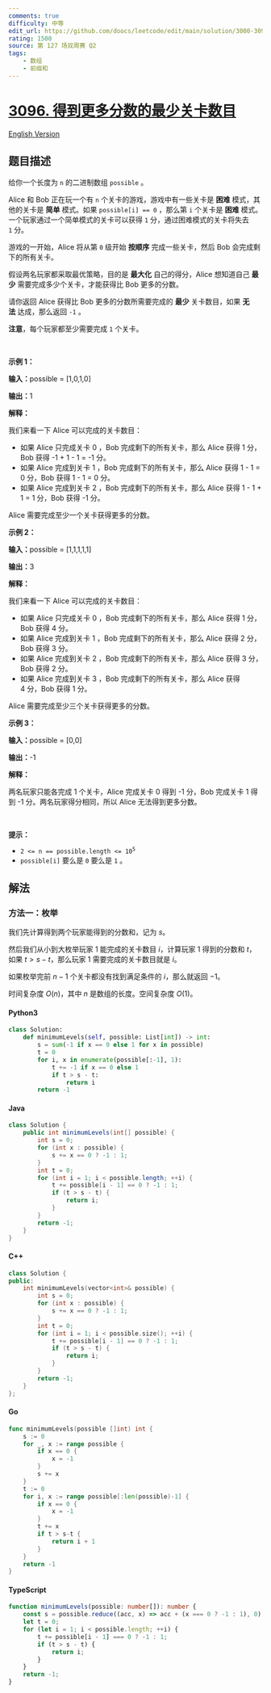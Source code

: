 ```yaml
---
comments: true
difficulty: 中等
edit_url: https://github.com/doocs/leetcode/edit/main/solution/3000-3099/3096.Minimum%20Levels%20to%20Gain%20More%20Points/README.md
rating: 1500
source: 第 127 场双周赛 Q2
tags:
    - 数组
    - 前缀和
---
```


<!-- problem:start -->

# [3096. 得到更多分数的最少关卡数目](https://leetcode.cn/problems/minimum-levels-to-gain-more-points)

[English Version](/solution/3000-3099/3096.Minimum%20Levels%20to%20Gain%20More%20Points/README_EN.md)

## 题目描述

<!-- description:start -->

<p>给你一个长度为 <code>n</code>&nbsp;的二进制数组&nbsp;<code>possible</code>&nbsp;。</p>

<p>Alice 和 Bob 正在玩一个有 <code>n</code> 个关卡的游戏，游戏中有一些关卡是 <strong>困难</strong>&nbsp;模式，其他的关卡是 <strong>简单</strong>&nbsp;模式。如果&nbsp;<code>possible[i] == 0</code>&nbsp;，那么第&nbsp;<code>i</code> 个关卡是 <strong>困难</strong>&nbsp;模式。一个玩家通过一个简单模式的关卡可以获得 <code>1</code>&nbsp;分，通过困难模式的关卡将失去 <code>1</code>&nbsp;分。</p>

<p>游戏的一开始，Alice 将从第 <code>0</code>&nbsp;级开始 <strong>按顺序</strong> 完成一些关卡，然后 Bob 会完成剩下的所有关卡。</p>

<p>假设两名玩家都采取最优策略，目的是&nbsp;<strong>最大化</strong>&nbsp;自己的得分，Alice 想知道自己&nbsp;<strong>最少</strong> 需要完成多少个关卡，才能获得比 Bob 更多的分数。</p>

<p>请你返回 Alice 获得比 Bob 更多的分数所需要完成的 <strong>最少</strong> 关卡数目，如果 <strong>无法</strong>&nbsp;达成，那么返回 <code>-1</code>&nbsp;。</p>

<p><strong>注意</strong>，每个玩家都至少需要完成&nbsp;<code>1</code> 个关卡。</p>

<p>&nbsp;</p>

<p><strong class="example">示例 1：</strong></p>

<div class="example-block">
<p><span class="example-io"><b>输入：</b>possible = [1,0,1,0]</span></p>

<p><span class="example-io"><b>输出：</b>1</span></p>

<p><strong>解释：</strong></p>

<p>我们来看一下 Alice 可以完成的关卡数目：</p>

<ul>
	<li>如果 Alice 只完成关卡 0 ，Bob 完成剩下的所有关卡，那么 Alice 获得 1 分，Bob 获得 -1 + 1 - 1 = -1 分。</li>
	<li>如果 Alice 完成到关卡 1 ，Bob 完成剩下的所有关卡，那么 Alice 获得&nbsp;1 - 1 = 0 分，Bob 获得 1 - 1 = 0 分。</li>
	<li>如果 Alice 完成到关卡 2 ，Bob 完成剩下的所有关卡，那么 Alice 获得&nbsp;1 - 1 + 1 = 1 分，Bob 获得 -1 分。</li>
</ul>

<p>Alice 需要完成至少一个关卡获得更多的分数。</p>
</div>

<p><strong class="example">示例 2：</strong></p>

<div class="example-block">
<p><span class="example-io"><b>输入：</b>possible = [1,1,1,1,1]</span></p>

<p><span class="example-io"><b>输出：</b>3</span></p>

<p><strong>解释：</strong></p>

<p>我们来看一下 Alice 可以完成的关卡数目：</p>

<ul>
	<li>如果 Alice 只完成关卡 0 ，Bob 完成剩下的所有关卡，那么 Alice 获得 1 分，Bob 获得 4 分。</li>
	<li>如果 Alice 完成到关卡 1 ，Bob 完成剩下的所有关卡，那么 Alice 获得&nbsp;2 分，Bob 获得 3 分。</li>
	<li>如果 Alice 完成到关卡 2 ，Bob 完成剩下的所有关卡，那么 Alice 获得&nbsp;3 分，Bob 获得 2&nbsp;分。</li>
	<li>如果 Alice 完成到关卡 3&nbsp;，Bob 完成剩下的所有关卡，那么 Alice 获得 4&nbsp;分，Bob 获得 1&nbsp;分。</li>
</ul>

<p>Alice 需要完成至少三个关卡获得更多的分数。</p>
</div>

<p><strong class="example">示例 3：</strong></p>

<div class="example-block">
<p><span class="example-io"><b>输入：</b>possible = [0,0]</span></p>

<p><span class="example-io"><b>输出：</b>-1</span></p>

<p><strong>解释：</strong></p>

<p>两名玩家只能各完成 1 个关卡，Alice 完成关卡 0 得到 -1 分，Bob 完成关卡 1 得到 -1 分。两名玩家得分相同，所以 Alice 无法得到更多分数。</p>
</div>

<p>&nbsp;</p>

<p><strong>提示：</strong></p>

<ul>
	<li><code>2 &lt;= n == possible.length &lt;= 10<sup>5</sup></code></li>
	<li><code>possible[i]</code>&nbsp;要么是&nbsp;<code>0</code>&nbsp;要么是&nbsp;<code>1</code> 。</li>
</ul>

<!-- description:end -->

## 解法

<!-- solution:start -->

### 方法一：枚举

我们先计算得到两个玩家能得到的分数和，记为 $s$。

然后我们从小到大枚举玩家 $1$ 能完成的关卡数目 $i$，计算玩家 $1$ 得到的分数和 $t$，如果 $t > s - t$，那么玩家 $1$ 需要完成的关卡数目就是 $i$。

如果枚举完前 $n - 1$ 个关卡都没有找到满足条件的 $i$，那么就返回 $-1$。

时间复杂度 $O(n)$，其中 $n$ 是数组的长度。空间复杂度 $O(1)$。

<!-- tabs:start -->

#### Python3

```python
class Solution:
    def minimumLevels(self, possible: List[int]) -> int:
        s = sum(-1 if x == 0 else 1 for x in possible)
        t = 0
        for i, x in enumerate(possible[:-1], 1):
            t += -1 if x == 0 else 1
            if t > s - t:
                return i
        return -1
```

#### Java

```java
class Solution {
    public int minimumLevels(int[] possible) {
        int s = 0;
        for (int x : possible) {
            s += x == 0 ? -1 : 1;
        }
        int t = 0;
        for (int i = 1; i < possible.length; ++i) {
            t += possible[i - 1] == 0 ? -1 : 1;
            if (t > s - t) {
                return i;
            }
        }
        return -1;
    }
}
```

#### C++

```cpp
class Solution {
public:
    int minimumLevels(vector<int>& possible) {
        int s = 0;
        for (int x : possible) {
            s += x == 0 ? -1 : 1;
        }
        int t = 0;
        for (int i = 1; i < possible.size(); ++i) {
            t += possible[i - 1] == 0 ? -1 : 1;
            if (t > s - t) {
                return i;
            }
        }
        return -1;
    }
};
```

#### Go

```go
func minimumLevels(possible []int) int {
	s := 0
	for _, x := range possible {
		if x == 0 {
			x = -1
		}
		s += x
	}
	t := 0
	for i, x := range possible[:len(possible)-1] {
		if x == 0 {
			x = -1
		}
		t += x
		if t > s-t {
			return i + 1
		}
	}
	return -1
}
```

#### TypeScript

```ts
function minimumLevels(possible: number[]): number {
    const s = possible.reduce((acc, x) => acc + (x === 0 ? -1 : 1), 0);
    let t = 0;
    for (let i = 1; i < possible.length; ++i) {
        t += possible[i - 1] === 0 ? -1 : 1;
        if (t > s - t) {
            return i;
        }
    }
    return -1;
}
```

<!-- tabs:end -->

<!-- solution:end -->

<!-- problem:end -->
